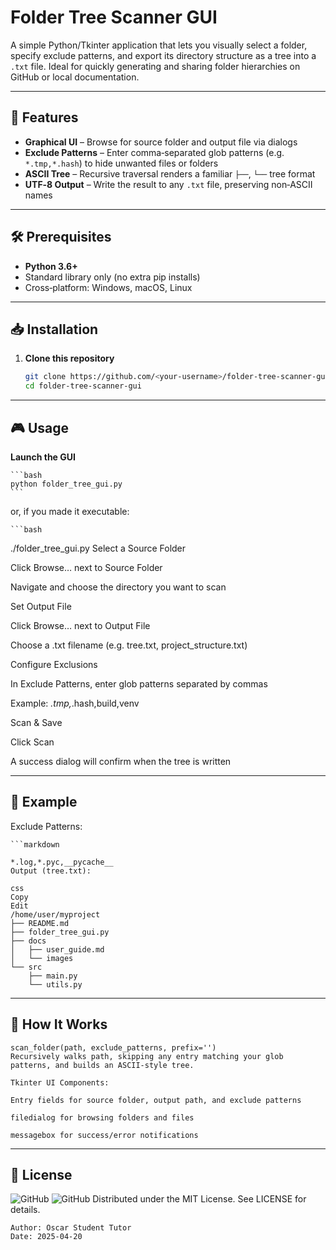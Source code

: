 # Folder Tree Scanner GUI

A simple Python/​Tkinter application that lets you visually select a folder, specify exclude patterns, and export its directory structure as a tree into a `.txt` file. Ideal for quickly generating and sharing folder hierarchies on GitHub or local documentation.

---

## 🚀 Features

- **Graphical UI** – Browse for source folder and output file via dialogs  
- **Exclude Patterns** – Enter comma‑separated glob patterns (e.g. `*.tmp,*.hash`) to hide unwanted files or folders  
- **ASCII Tree** – Recursive traversal renders a familiar `├──`, `└──` tree format  
- **UTF‑8 Output** – Write the result to any `.txt` file, preserving non‑ASCII names  

---

## 🛠 Prerequisites

- **Python 3.6+**  
- Standard library only (no extra pip installs)  
- Cross‑platform: Windows, macOS, Linux  

---

## 📥 Installation

1. **Clone this repository**  
   ```bash
   git clone https://github.com/<your‑username>/folder-tree-scanner-gui.git
   cd folder-tree-scanner-gui

---

## 🎮 Usage

**Launch the GUI**

    ```bash
    python folder_tree_gui.py
    ```

or, if you made it executable:


    ```bash
./folder_tree_gui.py
Select a Source Folder

Click Browse… next to Source Folder

Navigate and choose the directory you want to scan

Set Output File

Click Browse… next to Output File

Choose a .txt filename (e.g. tree.txt, project_structure.txt)

Configure Exclusions

In Exclude Patterns, enter glob patterns separated by commas

Example: *.tmp,*.hash,build,venv

Scan & Save

Click Scan

A success dialog will confirm when the tree is written

---

## 📝 Example
Exclude Patterns:

    ```markdown

    *.log,*.pyc,__pycache__
    Output (tree.txt):

    css
    Copy
    Edit
    /home/user/myproject
    ├── README.md
    ├── folder_tree_gui.py
    ├── docs
    │   ├── user_guide.md
    │   └── images
    └── src
        ├── main.py
        └── utils.py

---

## 🔧 How It Works
    scan_folder(path, exclude_patterns, prefix='')
    Recursively walks path, skipping any entry matching your glob patterns, and builds an ASCII‑style tree.

    Tkinter UI Components:

    Entry fields for source folder, output path, and exclude patterns

    filedialog for browsing folders and files

    messagebox for success/error notifications
---

## 📝 License
![GitHub](https://img.shields.io/badge/Python-3.8%2B-blue)
![GitHub](https://img.shields.io/badge/License-MIT-green)
    Distributed under the MIT License. See LICENSE for details.

    Author: Oscar Student Tutor
    Date: 2025-04-20
